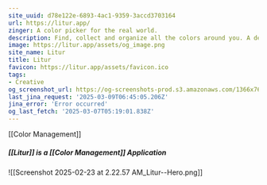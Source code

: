 ```yaml
---
site_uuid: d78e122e-6893-4ac1-9359-3accd3703164
url: https://litur.app/
zinger: A color picker for the real world.
description: Find, collect and organize all the colors around you. A designer’s best-kept secret, a developer's best friend.
image: https://litur.app/assets/og_image.png
site_name: Litur
title: Litur
favicon: https://litur.app/assets/favicon.ico
tags:
- Creative
og_screenshot_url: https://og-screenshots-prod.s3.amazonaws.com/1366x768/80/false/879e545e800c27ae844bc77226e334913e75f157a5ffec75f4ca0221ac58a3c4.jpeg
last_jina_request: '2025-03-09T06:45:05.206Z'
jina_error: 'Error occurred'
og_last_fetch: '2025-03-07T05:19:01.838Z'
---
```


[[Color Management]]

##### [[Litur]] is a [[Color Management]] Application
![[Screenshot 2025-02-23 at 2.22.57 AM_Litur--Hero.png]]

